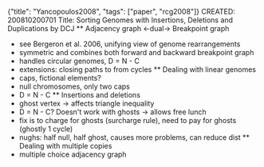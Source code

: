 {"title": "Yancopoulos2008", "tags": ["paper", "rcg2008"]}
CREATED: 200810200701
Title: Sorting Genomes with Insertions, Deletions and Duplications by DCJ
** Adjacency graph <-dual-> Breakpoint graph
 * see Bergeron et al. 2006, unifying view of genome rearrangements
 * symmetric and combines both forward and backward breakpoint graph
 * handles circular genomes, D = N - C
 * extensions: closing paths to from cycles
** Dealing with linear genomes
 * caps, fictional elements?
 * null chromosomes, only two caps
 * D = N - C
** Insertions and deletions
 * ghost vertex -> affects triangle inequality
 * D = N - C? Doesn't work with ghosts -> allows free lunch
 * fix is to charge for ghosts (surcharge rule), need to pay for ghosts (ghostly 1 cycle)
 * nughs: half null, half ghost, causes more problems, can reduce dist
** Dealing with multiple copies
 * multiple choice adjacency graph
